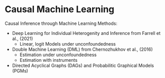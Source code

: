 # Causal Machine Learning

Causal Inference through Machine Learning Methods:
- Deep Learning for Individual Heterogenity and Inference from Farrell et al., (2021)
    - Linear, logit Models under unconfoundedness
- Double Machine Learning (DML) from Chernozhukhov et al., (2016)
    - Estimation under unconfoundedness
    - Estimation with instruments
- Directed Acyclical Graphs (DAGs) and Probabilitic Graphical Models (PGMs)
